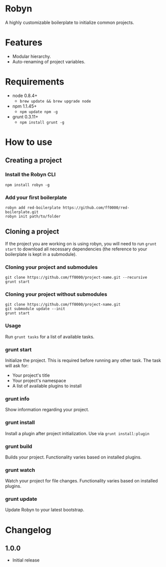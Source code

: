 Robyn
==========================================================================================

A highly customizable boilerplate to initialize common projects.


Features
========

- Modular hierarchy.
- Auto-renaming of project variables.


Requirements
============

- node 0.8.4+
	- `brew update && brew upgrade node`
- npm 1.1.45+
	- `npm update npm -g`
- grunt 0.3.11+
	- `npm install grunt -g`


How to use
==========

Creating a project
------------------

### Install the Robyn CLI

    npm install robyn -g

### Add your first boilerplate

    robyn add red-boilerplate https://github.com/ff0000/red-boilerplate.git
    robyn init path/to/folder

Cloning a project
------------------

If the project you are working on is using robyn, you will need to run `grunt start` to download all necessary dependencies (the reference to your boilerplate is kept in a submodule).

### Cloning your project and submodules

    git clone https://github.com/ff0000/project-name.git --recursive
    grunt start

### Cloning your project without submodules

    git clone https://github.com/ff0000/project-name.git
    git submodule update --init
    grunt start

### Usage

Run `grunt tasks` for a list of available tasks.

### grunt start

Initialize the project. This is required before running any other task. The task will ask for:

- Your project's title
- Your project's namespace
- A list of available plugins to install

### grunt info

Show information regarding your project.

### grunt install

Install a plugin after project initialization. Use via `grunt install:plugin`

### grunt build

Builds your project. Functionality varies based on installed plugins.

### grunt watch

Watch your project for file changes. Functionality varies based on installed plugins.

### grunt update

Update Robyn to your latest bootstrap.


Changelog
==========

1.0.0
------------------
- Initial release
